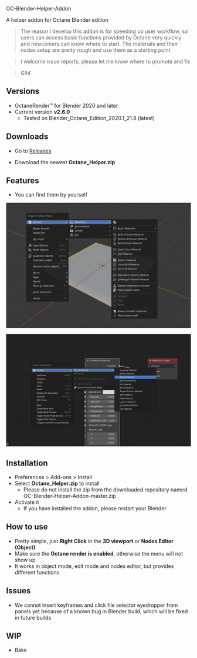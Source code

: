 OC-Blender-Helper-Addon

A helper addon for Octane Blender edition



> The reason I develop this addon is for speeding up user workflow, so users can access basic functions provided by Octane very quickly and newcomers can know where to start. The materials and their nodes setup are pretty rough and use them as a starting point

> I welcome issue reports, please let me know where to promote and fix

> Glhf



## Versions

* OctaneRender™ for Blender 2020 and later
* Current version **v2.6.0**
  * Tested on Blender_Octane_Edition_2020.1_21.8 (latest)

## Downloads

* Go to [Releases](https://github.com/Yichen-Dou/OC-Blender-Helper-Addon/releases)

* Download the newest **Octane_Helper.zip**

## Features

* You can find them by yourself

![1591685781241](assets/1591685781241.png)

![1591686366725](assets/1591686366725.png)

## Installation

* Preferences > Add-ons > Install
* Select **Octane_Helper.zip** to install
  * Please do not install the zip from the downloaded repository named OC-Blender-Helper-Addon-master.zip
* Activate it
  * If you have installed the addon, please restart your Blender

## How to use

* Pretty simple, just **Right Click** in the **3D viewport** or **Nodes Editor (Object)**
* Make sure the **Octane render is enabled**, otherwise the menu will not show up
* It works in object mode, edit mode and nodes editor, but provides different functions

## Issues

* We cannot insert keyframes and click file selector eyedropper from panels yet because of a known bug in Blender build, which will be fixed in future builds

## WIP

* Bake
